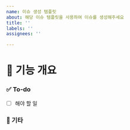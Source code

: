 ```yaml
---
name: 이슈 생성 템플릿
about: 해당 이슈 템플릿을 사용하여 이슈를 생성해주세요
title: ''
labels: ''
assignees: ''

---
```


# 🧗 기능 개요

### ✅ To-do
- [ ] 해야 할 일

### 📝 기타